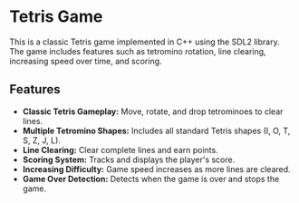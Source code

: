# Tetris Game

This is a classic Tetris game implemented in C++ using the SDL2 library. The game includes features such as tetromino rotation, line clearing, increasing speed over time, and scoring.

## Features

- **Classic Tetris Gameplay:** Move, rotate, and drop tetrominoes to clear lines.
- **Multiple Tetromino Shapes:** Includes all standard Tetris shapes (I, O, T, S, Z, J, L).
- **Line Clearing:** Clear complete lines and earn points.
- **Scoring System:** Tracks and displays the player's score.
- **Increasing Difficulty:** Game speed increases as more lines are cleared.
- **Game Over Detection:** Detects when the game is over and stops the game.
